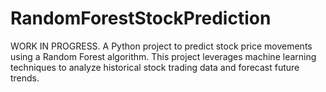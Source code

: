 # RandomForestStockPrediction
WORK IN PROGRESS. A Python project to predict stock price movements using a Random Forest algorithm. This project leverages machine learning techniques to analyze historical stock trading data and forecast future trends.
